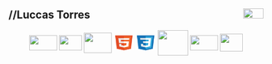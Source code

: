 ## //Luccas Torres <a href = "mailto:luccascardosot@gmail.com"><img align="right"  height="20" width="40" src="https://logosmarcas.net/wp-content/uploads/2020/11/Gmail-Logo.png" target="_blank"></a>

<div style="display: inline_block" align="center">
  <img  align="center" height="30" width="55" src="https://res.cloudinary.com/canonical/image/fetch/f_auto,q_auto,fl_sanitize,w_350,h_200/https://assets.ubuntu.com/v1/a9580e02-ubuntu-cloud-medium.svg"> 
  <img align="center" height="30" width="45" src="https://upload.wikimedia.org/wikipedia/commons/thumb/2/27/PHP-logo.svg/2560px-PHP-logo.svg.png">
  <img align="center" height="40" width="55" src="https://quay.com.br/wp-content/uploads/2020/06/5848104fcef1014c0b5e4950.png">
  <img align="center" height="30" width="40" src="https://raw.githubusercontent.com/devicons/devicon/master/icons/html5/html5-original.svg">
  <img align="center" height="30" width="40" src="https://raw.githubusercontent.com/devicons/devicon/master/icons/css3/css3-original.svg">
  <img align="center" height="50" width="60" src="https://www.startertutorials.com/blog/wp-content/uploads/2018/04/python-logo.png">
  <img align="center" height="30" width="55" src="https://marcas-logos.net/wp-content/uploads/2020/11/Java-logo.png" float="left">
  <img align="center" height="35" width="45" src="https://upload.wikimedia.org/wikipedia/commons/thumb/a/ab/Logo-ubuntu_cof-orange-hex.svg/1200px-Logo-ubuntu_cof-orange-hex.svg.png"> 
</div>
